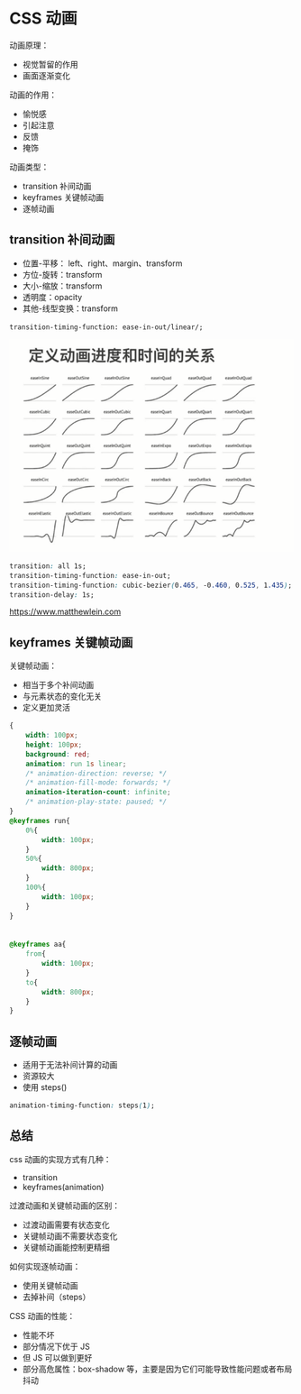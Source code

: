 # CSS 动画

动画原理：

- 视觉暂留的作用
- 画面逐渐变化

动画的作用：

- 愉悦感
- 引起注意
- 反馈
- 掩饰

动画类型：

- transition 补间动画
- keyframes 关键帧动画
- 逐帧动画

## transition 补间动画

- 位置-平移： left、right、margin、transform
- 方位-旋转：transform
- 大小-缩放：transform
- 透明度：opacity
- 其他-线型变换：transform

`transition-timing-function: ease-in-out/linear/;`

![css.timing.PNG](./img/css.timing.PNG)

```css
transition: all 1s;
transition-timing-function: ease-in-out;
transition-timing-function: cubic-bezier(0.465, -0.460, 0.525, 1.435);
transition-delay: 1s;
```

https://www.matthewlein.com

## keyframes 关键帧动画

关键帧动画：

- 相当于多个补间动画
- 与元素状态的变化无关
- 定义更加灵活

```css
{
    width: 100px;
    height: 100px;
    background: red;
    animation: run 1s linear;
    /* animation-direction: reverse; */
    /* animation-fill-mode: forwards; */
    animation-iteration-count: infinite;
    /* animation-play-state: paused; */
}
@keyframes run{
    0%{
        width: 100px;
    }
    50%{
        width: 800px;
    }
    100%{
        width: 100px;
    }
}


@keyframes aa{
    from{
        width: 100px;
    }
    to{
        width: 800px;
    }
}
```

## 逐帧动画

- 适用于无法补间计算的动画
- 资源较大
- 使用 steps()

```css
animation-timing-function: steps(1);
```

## 总结

css 动画的实现方式有几种：

- transition
- keyframes(animation)

过渡动画和关键帧动画的区别：

- 过渡动画需要有状态变化
- 关键帧动画不需要状态变化
- 关键帧动画能控制更精细

如何实现逐帧动画：

- 使用关键帧动画
- 去掉补间（steps）

CSS 动画的性能：

- 性能不坏
- 部分情况下优于 JS
- 但 JS 可以做到更好
- 部分高危属性：box-shadow 等，主要是因为它们可能导致性能问题或者布局抖动
